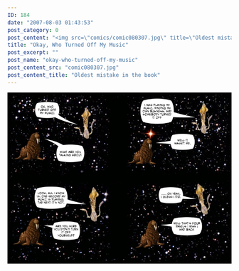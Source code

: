 ```yaml
---
ID: 184
date: "2007-08-03 01:43:53"
post_category: 0
post_content: "<img src=\"comics/comic080307.jpg\" title=\"Oldest mistake in the book\" />"
title: "Okay, Who Turned Off My Music"
post_excerpt: ""
post_name: "okay-who-turned-off-my-music"
post_content_src: "comic080307.jpg"
post_content_title: "Oldest mistake in the book"
---
```



[![Oldest mistake in the book](/comics-hi-res/comic080307.jpg)](/comics-hi-res/comic080307.jpg "Oldest mistake in the book")
